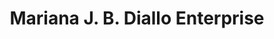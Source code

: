 ---
title: "Mariana J. B. Diallo Enterprise"
url: /monrovia/mariana-j-b-diallo-enterprise/
shop: Lebensmittel
---
